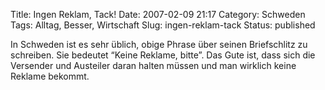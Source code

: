 Title: Ingen Reklam, Tack!
Date: 2007-02-09 21:17
Category: Schweden
Tags: Alltag, Besser, Wirtschaft
Slug: ingen-reklam-tack
Status: published

In Schweden ist es sehr üblich, obige Phrase über seinen Briefschlitz zu
schreiben. Sie bedeutet “Keine Reklame, bitte”. Das Gute ist, dass sich
die Versender und Austeiler daran halten müssen und man wirklich keine
Reklame bekommt.

